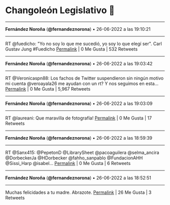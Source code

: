 # Changoleón Legislativo 🙈
*****
**Fernández Noroña** (**@fernandeznorona**) • 26-06-2022 a las 19:10:21
*****
RT @fuedicho: "Yo no soy lo que me sucedió, yo soy lo que elegí ser".
Carl Gustav Jung 
\#Fuedicho
[Permalink](https://twitter.com/fernandeznorona/status/1541257598703370241) | 0 Me Gusta | 532 Retweets
*****
**Fernández Noroña** (**@fernandeznorona**) • 26-06-2022 a las 19:03:42
*****
RT @Veronicaspn88: Los fachos de Twitter suspendieron sin ningún motivo mi cuenta @veroayala26 me ayudan con un rt? Y nos seguimos en esta…
[Permalink](https://twitter.com/fernandeznorona/status/1541255924291084289) | 0 Me Gusta | 5,967 Retweets
*****
**Fernández Noroña** (**@fernandeznorona**) • 26-06-2022 a las 19:03:09
*****
RT @laureani: Que maravilla de fotografía!
[Permalink](https://twitter.com/fernandeznorona/status/1541255788051800065) | 0 Me Gusta | 17 Retweets
*****
**Fernández Noroña** (**@fernandeznorona**) • 26-06-2022 a las 18:59:39
*****
RT @Sanx415: @PepetonD @LibrarySheet @pacoaguilera @selma_ancira @DorbeckerJa @HDorbecker @fahho_sanpablo @FundacionAHH @Sissi_Harp @isabel…
[Permalink](https://twitter.com/fernandeznorona/status/1541254905540870145) | 0 Me Gusta | 6 Retweets
*****
**Fernández Noroña** (**@fernandeznorona**) • 26-06-2022 a las 18:52:51
*****
Muchas felicidades a tu madre. Abrazote.
[Permalink](https://twitter.com/fernandeznorona/status/1541253195682512897) | 26 Me Gusta | 3 Retweets